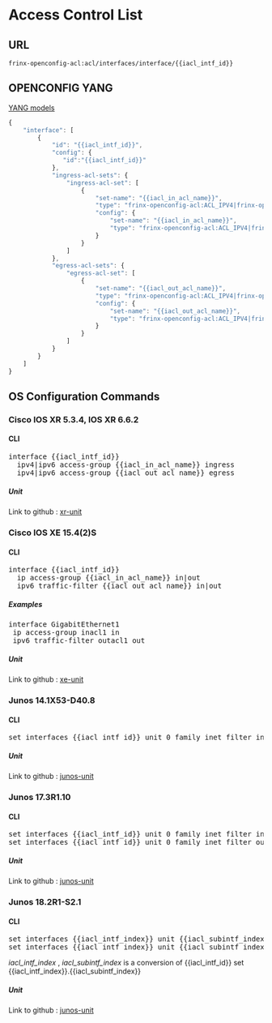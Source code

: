 # Access Control List

## URL

```
frinx-openconfig-acl:acl/interfaces/interface/{{iacl_intf_id}}
```

## OPENCONFIG YANG

[YANG models](https://github.com/FRINXio/openconfig/tree/master/acl/src/main/yang)

```javascript
{
    "interface": [
        {
            "id": "{{iacl_intf_id}}",
            "config": {
               "id":"{{iacl_intf_id}}"
            },
            "ingress-acl-sets": {
                "ingress-acl-set": [
                    {
                        "set-name": "{{iacl_in_acl_name}}",
                        "type": "frinx-openconfig-acl:ACL_IPV4|frinx-openconfig-acl:ACL_IPV6",
                        "config": {
                            "set-name": "{{iacl_in_acl_name}}",
                            "type": "frinx-openconfig-acl:ACL_IPV4|frinx-openconfig-acl:ACL_IPV6"
                        }
                    }
                ]
            },
            "egress-acl-sets": {
                "egress-acl-set": [
                    {
                        "set-name": "{{iacl_out_acl_name}}",
                        "type": "frinx-openconfig-acl:ACL_IPV4|frinx-openconfig-acl:ACL_IPV6",
                        "config": {
                            "set-name": "{{iacl_out_acl_name}}",
                            "type": "frinx-openconfig-acl:ACL_IPV4|frinx-openconfig-acl:ACL_IPV6"
                        }
                    }
                ]
            }
        }
    ]
}
```

## OS Configuration Commands

### Cisco IOS XR 5.3.4, IOS XR 6.6.2

#### CLI

<pre>
interface {{iacl_intf_id}}
  ipv4|ipv6 access-group {{iacl_in_acl_name}} ingress
  ipv4|ipv6 access-group {{iacl_out_acl_name}} egress
</pre>

##### Unit

Link to github : [xr-unit](https://github.com/FRINXio/cli-units/tree/master/ios-xr/acl)

### Cisco IOS XE 15.4(2)S

#### CLI

<pre>
interface {{iacl_intf_id}}
  ip access-group {{iacl_in_acl_name}} in|out
  ipv6 traffic-filter {{iacl_out_acl_name}} in|out
</pre>

##### Examples

<pre>
interface GigabitEthernet1
 ip access-group inacl1 in
 ipv6 traffic-filter outacl1 out
</pre>

##### Unit

Link to github : [xe-unit](https://github.com/FRINXio/cli-units/tree/master/ios/acl)

### Junos 14.1X53-D40.8

#### CLI

<pre>
set interfaces {{iacl_intf_id}} unit 0 family inet filter input {{iacl_in_acl_name}}
</pre>

##### Unit

Link to github : [junos-unit](https://github.com/FRINXio/cli-units/tree/master/junos/acl)

### Junos 17.3R1.10

#### CLI

<pre>
set interfaces {{iacl_intf_id}} unit 0 family inet filter input {{iacl_in_acl_name}}
set interfaces {{iacl_intf_id}} unit 0 family inet filter output {{iacl_out_acl_name}}
</pre>

##### Unit

Link to github : [junos-unit](https://github.com/FRINXio/unitopo-units/tree/master/junos/junos-17/junos-17-acl-unit)

### Junos 18.2R1-S2.1

#### CLI

<pre>
set interfaces {{iacl_intf_index}} unit {{iacl_subintf_index}} family inet filter input {{iacl_in_acl_name}}
set interfaces {{iacl_intf_index}} unit {{iacl_subintf_index}} family inet filter output {{iacl_out_acl_name}}
</pre>

*iacl_intf_index* , *iacl_subintf_index* is a conversion of {{iacl_intf_id}} set {{iacl_intf_index}}.{{iacl_subintf_index}}

##### Unit

Link to github : [junos-unit](https://github.com/FRINXio/unitopo-units/tree/master/junos/junos-18/junos-18-acl-unit)
